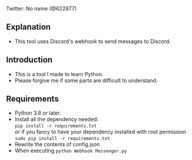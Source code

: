 Twitter: No name (@622877) <br />

## Explanation
- This tool uses Discord's webhook to send messages to Discord. <br />

## Introduction
- This is a tool I made to learn Python.<br/>
- Please forgive me if some parts are difficult to understand.<br/>


## Requirements
- Python 3.8 or later. 
- Install all the dependency needed:<br/>
    `pip install -r requirements.txt`<br/>
        or if you fancy to have your dependency installed with root permission<br/>
    `sudo pip install -r requirements.txt`<br/>
- Rewrite the contents of config.json<br/>
- When executing
`python Webhook Messenger.py`

